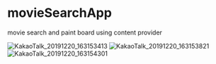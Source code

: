# movieSearchApp
movie search and paint board using content provider

![KakaoTalk_20191220_163153413](https://user-images.githubusercontent.com/45805470/71471083-c69db200-2811-11ea-8865-9f59f15512cd.jpg)
![KakaoTalk_20191220_163153821](https://user-images.githubusercontent.com/45805470/71471084-c69db200-2811-11ea-9126-a9a3f4e1167e.jpg)
![KakaoTalk_20191220_163154301](https://user-images.githubusercontent.com/45805470/71471085-c7364880-2811-11ea-8d49-0a93e3548751.jpg)

